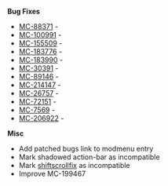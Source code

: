**Bug Fixes**
- [MC-88371](https://bugs.mojang.com/browse/MC-88371) -
- [MC-100991](https://bugs.mojang.com/browse/MC-100991) -
- [MC-155509](https://bugs.mojang.com/browse/MC-155509) -
- [MC-183776](https://bugs.mojang.com/browse/MC-183776) -
- [MC-183990](https://bugs.mojang.com/browse/MC-183990) -
- [MC-30391](https://bugs.mojang.com/browse/MC-30391) -
- [MC-89146](https://bugs.mojang.com/browse/MC-89146) -
- [MC-214147](https://bugs.mojang.com/browse/MC-214147) -
- [MC-26757](https://bugs.mojang.com/browse/MC-26757) -
- [MC-72151](https://bugs.mojang.com/browse/MC-72151) -
- [MC-7569](https://bugs.mojang.com/browse/MC-7569) -
- [MC-206922](https://bugs.mojang.com/browse/MC-206922) -

**Misc**
- Add patched bugs link to modmenu entry
- Mark shadowed action-bar as incompatible
- Mark [shiftscrollfix](https://www.curseforge.com/minecraft/mc-mods/shift-scroll-fix) as incompatible
- Improve MC-199467
